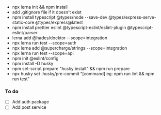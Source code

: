 
- npx lerna init && npm install 
- add .gitignore file if it doesn't exist
- npm install typescript @types/node --save-dev @types/express-serve-static-core @types/express@latest
- npm install prettier eslint @typescript-eslint/eslint-plugin @typescript-eslint/parser
- lerna add @hades/docktor --scope=integration
- npx lerna run test --scope=auth
- npx lerna add @supercharge/strings --scope=integration
- npx lerna run test --scope=api
- npm init @eslint/config
- npm install -D husky
- npm set-script prepare "husky install" && npm run prepare
- npx husky set .husky/pre-commit "[command] eg: npm run lint && npm run test"

### To do
- [ ] Add auth package
- [ ] Add post service
